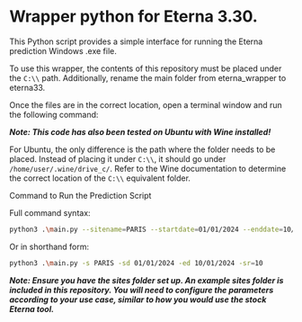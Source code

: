 # Wrapper python for Eterna 3.30.
This Python script provides a simple interface for running the Eterna prediction Windows .exe file.

To use this wrapper, the contents of this repository must be placed under the `C:\\` path. Additionally, rename the main folder from eterna_wrapper to eterna33.

Once the files are in the correct location, open a terminal window and run the following command:

**_Note: This code has also been tested on Ubuntu with Wine installed!_**

For Ubuntu, the only difference is the path where the folder needs to be placed. Instead of placing it under `C:\\`, it should go under `/home/user/.wine/drive_c/`. 
Refer to the Wine documentation to determine the correct location of the `C:\\` equivalent folder.

Command to Run the Prediction Script

Full command syntax:
```sh
python3 .\main.py --sitename=PARIS --startdate=01/01/2024 --enddate=10/01/2024 --samplerate=10
```

Or in shorthand form:
```sh
python3 .\main.py -s PARIS -sd 01/01/2024 -ed 10/01/2024 -sr=10
```

**_Note: Ensure you have the sites folder set up. An example sites folder is included in this repository. You will need to configure the parameters according to your use case, similar to how you would use the stock Eterna tool._**
